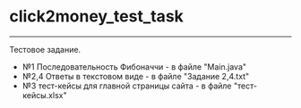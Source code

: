 # click2money_test_task
-------------------------
Тестовое задание.
* №1 Последовательность Фибоначчи - в файле "Main.java"
* №2,4 Ответы в текстовом виде - в файле "Задание 2,4.txt"
* №3 тест-кейсы для главной страницы сайта - в файле "тест-кейсы.xlsx"